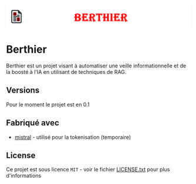 ![](https://github.com/clonck-man/Berthier/blob/main/imgs/banner.png)

# Berthier

Berthier est un projet visant à automatiser une veille informationnelle et de la boosté à l'IA en utilisant de techniques de RAG.

## Versions
Pour le moment le projet est en 0.1

## Fabriqué avec
* [mistral](https://github.com/mistralai/mistral-common) - utilisé pour la tokenisation (temporaire)

## License
Ce projet est sous licence ``MIT`` - voir le fichier [LICENSE.txt](LICENSE.txt) pour plus d'informations
